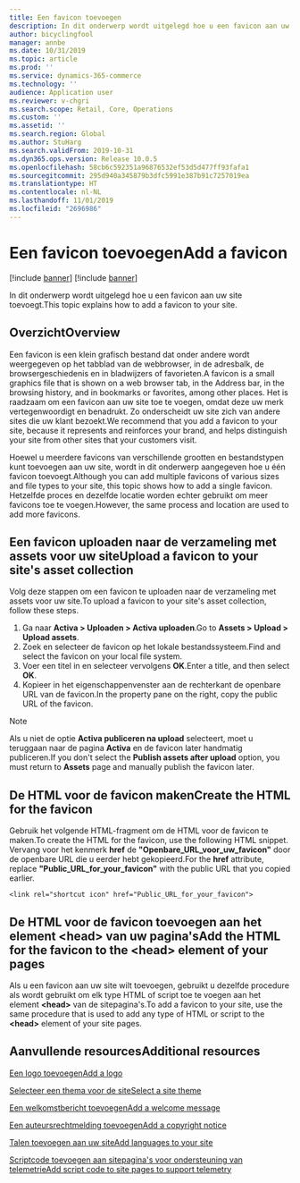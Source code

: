```yaml
---
title: Een favicon toevoegen
description: In dit onderwerp wordt uitgelegd hoe u een favicon aan uw site toevoegt.
author: bicyclingfool
manager: annbe
ms.date: 10/31/2019
ms.topic: article
ms.prod: ''
ms.service: dynamics-365-commerce
ms.technology: ''
audience: Application user
ms.reviewer: v-chgri
ms.search.scope: Retail, Core, Operations
ms.custom: ''
ms.assetid: ''
ms.search.region: Global
ms.author: StuHarg
ms.search.validFrom: 2019-10-31
ms.dyn365.ops.version: Release 10.0.5
ms.openlocfilehash: 58cb6c592351a96876532ef53d5d477ff93fafa1
ms.sourcegitcommit: 295d940a345879b3dfc5991e387b91c7257019ea
ms.translationtype: HT
ms.contentlocale: nl-NL
ms.lasthandoff: 11/01/2019
ms.locfileid: "2696986"
---
```

# <a name="add-a-favicon"></a><span data-ttu-id="dbe4c-103">Een favicon toevoegen</span><span class="sxs-lookup"><span data-stu-id="dbe4c-103">Add a favicon</span></span>

[!include [banner](includes/preview-banner.md)]
[!include [banner](includes/banner.md)]

<span data-ttu-id="dbe4c-104">In dit onderwerp wordt uitgelegd hoe u een favicon aan uw site toevoegt.</span><span class="sxs-lookup"><span data-stu-id="dbe4c-104">This topic explains how to add a favicon to your site.</span></span>

## <a name="overview"></a><span data-ttu-id="dbe4c-105">Overzicht</span><span class="sxs-lookup"><span data-stu-id="dbe4c-105">Overview</span></span>

<span data-ttu-id="dbe4c-106">Een favicon is een klein grafisch bestand dat onder andere wordt weergegeven op het tabblad van de webbrowser, in de adresbalk, de browsergeschiedenis en in bladwijzers of favorieten.</span><span class="sxs-lookup"><span data-stu-id="dbe4c-106">A favicon is a small graphics file that is shown on a web browser tab, in the Address bar, in the browsing history, and in bookmarks or favorites, among other places.</span></span> <span data-ttu-id="dbe4c-107">Het is raadzaam om een favicon aan uw site toe te voegen, omdat deze uw merk vertegenwoordigt en benadrukt. Zo onderscheidt uw site zich van andere sites die uw klant bezoekt.</span><span class="sxs-lookup"><span data-stu-id="dbe4c-107">We recommend that you add a favicon to your site, because it represents and reinforces your brand, and helps distinguish your site from other sites that your customers visit.</span></span>

<span data-ttu-id="dbe4c-108">Hoewel u meerdere favicons van verschillende grootten en bestandstypen kunt toevoegen aan uw site, wordt in dit onderwerp aangegeven hoe u één favicon toevoegt.</span><span class="sxs-lookup"><span data-stu-id="dbe4c-108">Although you can add multiple favicons of various sizes and file types to your site, this topic shows how to add a single favicon.</span></span> <span data-ttu-id="dbe4c-109">Hetzelfde proces en dezelfde locatie worden echter gebruikt om meer favicons toe te voegen.</span><span class="sxs-lookup"><span data-stu-id="dbe4c-109">However, the same process and location are used to add more favicons.</span></span>

## <a name="upload-a-favicon-to-your-sites-asset-collection"></a><span data-ttu-id="dbe4c-110">Een favicon uploaden naar de verzameling met assets voor uw site</span><span class="sxs-lookup"><span data-stu-id="dbe4c-110">Upload a favicon to your site's asset collection</span></span>

<span data-ttu-id="dbe4c-111">Volg deze stappen om een favicon te uploaden naar de verzameling met assets voor uw site.</span><span class="sxs-lookup"><span data-stu-id="dbe4c-111">To upload a favicon to your site's asset collection, follow these steps.</span></span>

1. <span data-ttu-id="dbe4c-112">Ga naar **Activa \> Uploaden \> Activa uploaden**.</span><span class="sxs-lookup"><span data-stu-id="dbe4c-112">Go to **Assets \> Upload \> Upload assets**.</span></span>
1. <span data-ttu-id="dbe4c-113">Zoek en selecteer de favicon op het lokale bestandssysteem.</span><span class="sxs-lookup"><span data-stu-id="dbe4c-113">Find and select the favicon on your local file system.</span></span>
1. <span data-ttu-id="dbe4c-114">Voer een titel in en selecteer vervolgens **OK**.</span><span class="sxs-lookup"><span data-stu-id="dbe4c-114">Enter a title, and then select **OK**.</span></span> 
1. <span data-ttu-id="dbe4c-115">Kopieer in het eigenschappenvenster aan de rechterkant de openbare URL van de favicon.</span><span class="sxs-lookup"><span data-stu-id="dbe4c-115">In the property pane on the right, copy the public URL of the favicon.</span></span>

> [!NOTE]
> <span data-ttu-id="dbe4c-116">Als u niet de optie **Activa publiceren na upload** selecteert, moet u teruggaan naar de pagina **Activa** en de favicon later handmatig publiceren.</span><span class="sxs-lookup"><span data-stu-id="dbe4c-116">If you don't select the **Publish assets after upload** option, you must return to **Assets** page and manually publish the favicon later.</span></span>

## <a name="create-the-html-for-the-favicon"></a><span data-ttu-id="dbe4c-117">De HTML voor de favicon maken</span><span class="sxs-lookup"><span data-stu-id="dbe4c-117">Create the HTML for the favicon</span></span>

<span data-ttu-id="dbe4c-118">Gebruik het volgende HTML-fragment om de HTML voor de favicon te maken.</span><span class="sxs-lookup"><span data-stu-id="dbe4c-118">To create the HTML for the favicon, use the following HTML snippet.</span></span> <span data-ttu-id="dbe4c-119">Vervang voor het kenmerk **href** de **"Openbare\_URL\_voor\_uw\_favicon"** door de openbare URL die u eerder hebt gekopieerd.</span><span class="sxs-lookup"><span data-stu-id="dbe4c-119">For the **href** attribute, replace **"Public\_URL\_for\_your\_favicon"** with the public URL that you copied earlier.</span></span>

`<link rel="shortcut icon" href="Public_URL_for_your_favicon">`

## <a name="add-the-html-for-the-favicon-to-the-head-element-of-your-pages"></a><span data-ttu-id="dbe4c-120">De HTML voor de favicon toevoegen aan het element \<head\> van uw pagina's</span><span class="sxs-lookup"><span data-stu-id="dbe4c-120">Add the HTML for the favicon to the \<head\> element of your pages</span></span>

<span data-ttu-id="dbe4c-121">Als u een favicon aan uw site wilt toevoegen, gebruikt u dezelfde procedure als wordt gebruikt om elk type HTML of script toe te voegen aan het element **\<head\>** van de sitepagina's.</span><span class="sxs-lookup"><span data-stu-id="dbe4c-121">To add a favicon to your site, use the same procedure that is used to add any type of HTML or script to the **\<head\>** element of your site pages.</span></span>

## <a name="additional-resources"></a><span data-ttu-id="dbe4c-122">Aanvullende resources</span><span class="sxs-lookup"><span data-stu-id="dbe4c-122">Additional resources</span></span>

[<span data-ttu-id="dbe4c-123">Een logo toevoegen</span><span class="sxs-lookup"><span data-stu-id="dbe4c-123">Add a logo</span></span>](add-logo.md)

[<span data-ttu-id="dbe4c-124">Selecteer een thema voor de site</span><span class="sxs-lookup"><span data-stu-id="dbe4c-124">Select a site theme</span></span>](select-site-theme.md)

[<span data-ttu-id="dbe4c-125">Een welkomstbericht toevoegen</span><span class="sxs-lookup"><span data-stu-id="dbe4c-125">Add a welcome message</span></span>](add-welcome-message.md)

[<span data-ttu-id="dbe4c-126">Een auteursrechtmelding toevoegen</span><span class="sxs-lookup"><span data-stu-id="dbe4c-126">Add a copyright notice</span></span>](add-copyright-notice.md)

[<span data-ttu-id="dbe4c-127">Talen toevoegen aan uw site</span><span class="sxs-lookup"><span data-stu-id="dbe4c-127">Add languages to your site</span></span>](add-languages-to-site.md)

[<span data-ttu-id="dbe4c-128">Scriptcode toevoegen aan sitepagina's voor ondersteuning van telemetrie</span><span class="sxs-lookup"><span data-stu-id="dbe4c-128">Add script code to site pages to support telemetry</span></span>](add-telemetry.md)

